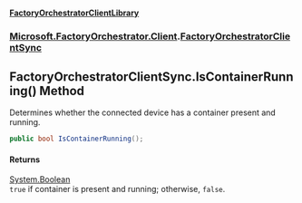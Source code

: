 #### [FactoryOrchestratorClientLibrary](./FactoryOrchestratorClientLibrary.md 'FactoryOrchestratorClientLibrary')
### [Microsoft.FactoryOrchestrator.Client](./Microsoft-FactoryOrchestrator-Client.md 'Microsoft.FactoryOrchestrator.Client').[FactoryOrchestratorClientSync](./Microsoft-FactoryOrchestrator-Client-FactoryOrchestratorClientSync.md 'Microsoft.FactoryOrchestrator.Client.FactoryOrchestratorClientSync')
## FactoryOrchestratorClientSync.IsContainerRunning() Method
Determines whether the connected device has a container present and running.  
```csharp
public bool IsContainerRunning();
```
#### Returns
[System.Boolean](https://docs.microsoft.com/en-us/dotnet/api/System.Boolean 'System.Boolean')  
`true` if container is present and running; otherwise, `false`.  
